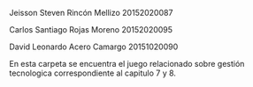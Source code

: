 Jeisson Steven Rincón Mellizo 20152020087

Carlos Santiago Rojas Moreno 20152020095

David Leonardo Acero Camargo 20151020090

En esta carpeta se encuentra el juego relacionado sobre gestión tecnologica correspondiente al capitulo 7 y 8.
